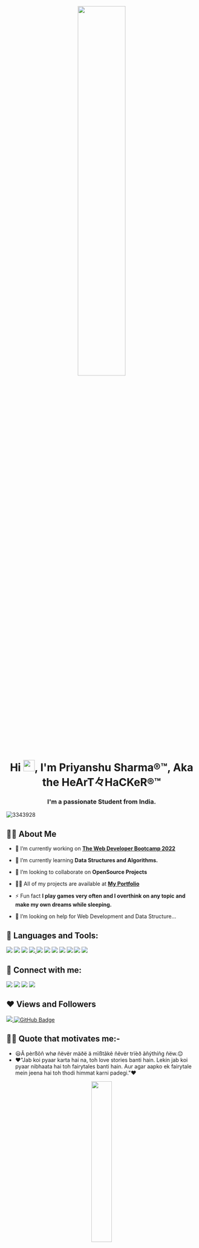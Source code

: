 <p align="center" width="100%">
    <img width="50%" src="https://media2.giphy.com/media/Sv9TC4p8k8DDx28KRO/200.gif?cid=5a38a5a20s0euv4b3jcjjt9n0t2rhye7q2746a911pbqjiag&amp;rid=200.gif&amp;ct=ts">
</p>
<h1 align="center">Hi <img src="https://raw.githubusercontent.com/MartinHeinz/MartinHeinz/master/wave.gif" width="30px">, I'm Priyanshu Sharma®™, Aka the HeArT々HaCKeR®™</h1>
<h3 align="center">I'm a passionate Student from India.</h3>

![3343928](https://user-images.githubusercontent.com/77437944/151981085-a46af2eb-039f-47ba-acbe-d6a93d652dbc.jpg)

## 🙋‍♂️ About Me

- 🔭 I’m currently working on **[The Web Developer Bootcamp 2022](https://www.udemy.com/share/101W9C3@e2v9CqIr6bJFbusx3TyNbAEivM3-y67uqoYJIGyrbwV75ModPb5I8rVoV-dhbx9J4Q==/)**

- 🌱 I’m currently learning **Data Structures and Algorithms.**

- 👯 I’m looking to collaborate on **OpenSource Projects**

- 👨‍💻 All of my projects are available at **[My Portfolio](https://github.com/iam-priyanshu-sharma?tab=repositories)**

- ⚡ Fun fact **I play games very often and I overthink on any topic and make my own dreams while sleeping.**

- 🤔 I’m looking on help for Web Development and Data Structure...

## 🚀 Languages and Tools:

<p align="left"> 
   <a href="https://en.wikipedia.org/wiki/C_(programming_language)" target="_blank"><img src="https://img.icons8.com/color/48/000000/c-programming.png"/></a>
    <a href="https://www.w3.org/html/" target="_blank"><img src="https://img.icons8.com/color/48/000000/html-5.png"/></a> 
   <a href="https://www.w3schools.com/css/" target="_blank"><img src="https://img.icons8.com/color/48/000000/css3.png"/></a>
   <a href="https://developer.mozilla.org/en-US/docs/Web/JavaScript" target="_blank"><img src="https://img.icons8.com/color/48/000000/javascript--v2.png"/>
   <a href="https://git-scm.com/" target="_blank"><img src="https://img.icons8.com/color/48/000000/git.png"/></a>
   <a href="https://code.visualstudio.com/" target="_blank"><img src="https://img.icons8.com/color/48/000000/visual-studio-code-2019.png"/></a>
   <a href="https://visualstudio.microsoft.com/vs/" target="_blank"><img src="https://img.icons8.com/fluency/48/000000/visual-studio-2019.png"/></a>
   <a href="https://ubuntu.com/" target="_blank"><img src="https://img.icons8.com/color/48/000000/ubuntu--v1.png"/></a>
   <a href="https://github.com/" target="_blank"><img src="https://img.icons8.com/color/48/000000/github--v3.png"/></a>
   <a href="https://atom.io/" target="_blank"><img src="https://img.icons8.com/color/48/000000/atom-editor.png"/></a>
   <a href="https://www.eclipse.org/eclipseide/" target="_blank"><img src="https://img.icons8.com/office/48/000000/java-eclipse.png"/></a>
</p>

## 🔁 Connect with me:
<p align="left"> 

<a href = "https://www.instagram.com/iam.priyanshu.sharma/"><img src="https://img.icons8.com/fluent/48/000000/instagram-new.png"/></a>
<a href = "https://https://discordapp.com/users/570961716800782358/"><img src="https://img.icons8.com/color/48/000000/discord-logo.png"/></a>
   <img src="https://img.icons8.com/fluency/48/000000/xbox.png"/>
   <img src="https://img.icons8.com/fluency/48/000000/epic-games.png"/>
  
</p>

## ❤ Views and Followers
<a href="https://github.com/iam-priyanshu-sharma/github-profile-views-counter">
    <img src="https://komarev.com/ghpvc/?username=iam-priyanshu-sharma">
</a>
<a href="https://github.com/iam-priyanshu-sharma?tab=followers"><img src="https://img.shields.io/github/followers/iam-priyanshu-sharma?label=Followers&style=social" alt="GitHub Badge">
</a>    

## 👨‍🎓 Quote that motivates me:-
- 😃Ã pèrßõñ whø ñëvër mäðë ä mïßtãkê ñêvër trïèð ãñýthíñg ñëw.😌
- ❤"Jab koi pyaar karta hai na, toh love stories banti hain. Lekin jab koi pyaar nibhaata hai toh fairytales banti hain. Aur agar aapko ek fairytale mein jeena hai toh thodi himmat karni padegi."❤

<p align="center" width="100%">
    <img width="33%" src="https://media1.giphy.com/media/26n6V5D3LWkDxj5GE/200.gif?cid=5a38a5a288xr872o6lt45psj8cqpf63nh4rs1en6vodd4mh4&amp;rid=200.gif&amp;ct=g">
</p>

![wallpaperflare com_wallpaper (4)p](https://user-images.githubusercontent.com/77437944/151976759-5f3e9225-6298-4b7d-946e-86bfe93d11cc.jpg)


## 📊 My Github Stats 

<p align="center" width="100%">
    <img width="22%" src="https://user-images.githubusercontent.com/77437944/152095093-273b7a34-a767-486d-bf9b-1dd2cc600bf7.gif">
</p>


<a href="URL_REDIRECT" target="blank"><img align="center" src="https://github-readme-streak-stats.herokuapp.com?user=iam-priyanshu-sharma&theme=dracula&date_format=M%20j%5B%2C%20Y%5D&border=DD2727&stroke=DD2727&fire=DD2727&currStreakNum=DD2727&sideLabels=DD2727&dates=DD2727" height="400"/></a>

<img src="https://github-readme-stats.vercel.app/api?username=iam-priyanshu-sharma&show_icons=true&theme=cobalt" height="400">

<p align="center" width="100%">
    <img width="50%" src="https://github-readme-stats.vercel.app/api/top-langs/?username=iam-priyanshu-sharma&show_icons=true&theme=tokyonight">
</p>

- <b>Note:</b>**Top languages is only a metric of the languages my public code consists of and doesn't reflect experience or skill level.**

<br/>

<a href="https://github.com/iam-priyanshu-sharma/github-readme-activity-graph"><img alt="Priyanshu Sharma's Activity Graph" src="https://activity-graph.herokuapp.com/graph?username=iam-priyanshu-sharma&bg_color=0D1117&color=5BCDEC&line=5BCDEC&point=FFFFFF&hide_border=true" /></a>

<br/>

<p align="center" width="100%">
    <img width="33%" src="https://user-images.githubusercontent.com/77437944/152090295-7c7fee7e-4b65-44d2-ae08-870c6b85a3bc.gif">
</p>
